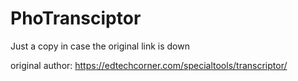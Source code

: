 # PhoTransciptor
Just a copy in case the original link is down

original author: https://edtechcorner.com/specialtools/transcriptor/
